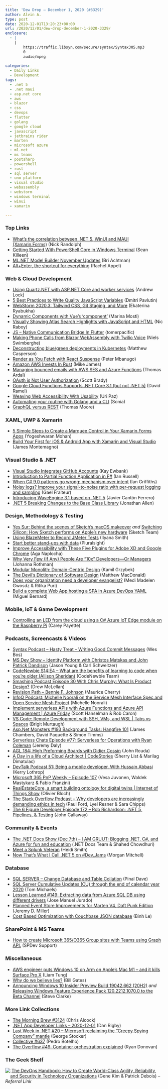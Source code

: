 ```yaml
---
title: 'Dew Drop – December 1, 2020 (#3329)'
author: Alvin A.
type: post
date: 2020-12-01T13:20:23+00:00
url: /2020/12/01/dew-drop-december-1-2020-3329/
enclosure:
  - |
    |
        https://traffic.libsyn.com/secure/syntax/Syntax305.mp3
        0
        audio/mpeg
        
categories:
  - Daily Links
  - Development
tags:
  - .net 5
  - .net maui
  - asp.net core
  - aws
  - blazor
  - css
  - devops
  - flutter
  - golang
  - google cloud
  - javascript
  - jetbrains rider
  - marten
  - microsoft azure
  - ml.net
  - ms teams
  - postsharp
  - powershell
  - rust
  - sql server
  - uno platform
  - visual studio
  - webassembly
  - webstorm
  - windows terminal
  - winui
  - xamarin

---
```

### <a name="top"></a>Top Links

  * <a href="http://feedproxy.google.com/~r/NicksNetTravels/~3/Fz4I4e2IPPg/" target="_blank" rel="noopener noreferrer">What’s the correlation between .NET 5, WinUI and MAUI (Xamarin.Forms)</a> (Nick Randolph)
  * <a href="https://seankilleen.com/2020/11/getting-started-with-powershell-core-in-windows-terminal/" target="_blank" rel="noopener noreferrer">Getting Started With PowerShell Core in Windows Terminal</a> (Sean Killeen)
  * <a href="https://devblogs.microsoft.com/dotnet/ml-net-model-builder-november-updates/?WT.mc_id=DOP-MVP-4025064" target="_blank" rel="noopener noreferrer">ML.NET Model Builder November Updates</a> (Bri Achtman)
  * <a href="https://blog.jetbrains.com/dotnet/2020/11/30/alt-enter-the-shortcut-for-everything/" target="_blank" rel="noopener noreferrer">Alt+Enter, the shortcut for everything</a> (Rachel Appel)



### <a name="web"></a>Web & Cloud Development

  * <a href="https://andrewlock.net/using-quartz-net-with-asp-net-core-and-worker-services/" target="_blank" rel="noopener noreferrer">Using Quartz.NET with ASP.NET Core and worker services</a> (Andrew Lock)
  * <a href="https://dmitripavlutin.com/javascript-variables-best-practices/" target="_blank" rel="noopener noreferrer">5 Best Practices to Write Quality JavaScript Variables</a> (Dmitri Pavlutin)
  * <a href="https://blog.jetbrains.com/webstorm/2020/11/webstorm-2020-3/" target="_blank" rel="noopener noreferrer">WebStorm 2020.3: Tailwind CSS, Git Staging, and More</a> (Ekaterina Ryabukha)
  * <a href="https://www.telerik.com/blogs/dynamic-components-vue-component" target="_blank" rel="noopener noreferrer">Dynamic Components with Vue&#8217;s &#8216;component&#8217;</a> (Marina Mosti)
  * <a href="https://www.thepolyglotdeveloper.com/2020/11/visually-showing-atlas-search-highlights-javascript-html/" target="_blank" rel="noopener noreferrer">Visually Showing Atlas Search Highlights with JavaScript and HTML</a> (Nic Raboy)
  * <a href="https://medium.com/flutter-community/js-native-communication-bridge-in-flutter-f94b65913df1?source=rss----86fb29d7cc6a---4" target="_blank" rel="noopener noreferrer">JS &#8211; Native Communication Bridge In Flutter</a> (tomerpacific)
  * <a href="https://swimburger.net/blog/dotnet/making-phone-calls-from-blazor-webassembly-with-twilio-voice" target="_blank" rel="noopener noreferrer">Making Phone Calls from Blazor WebAssembly with Twilio Voice</a> (Niels Swimberghe)
  * <a href="http://feedproxy.google.com/~r/OctopusDeploy/~3/lfmyp2nyRhk/deconstructing-blue-green-deployments" target="_blank" rel="noopener noreferrer">Deconstructing blue/green deployments in Kubernetes</a> (Matthew Casperson)
  * <a href="https://www.telerik.com/blogs/render-as-you-fetch-with-react-suspense" target="_blank" rel="noopener noreferrer">Render as You Fetch with React Suspense</a> (Peter Mbanugo)
  * <a href="http://www.i-programmer.info/news/98-languages/14183-amazon-aws-invests-in-rust.html" target="_blank" rel="noopener noreferrer">Amazon AWS Invests In Rust</a> (Mike James)
  * <a href="https://blog.elmah.io/managing-bounced-emails-with-aws-ses-and-azure-functions/" target="_blank" rel="noopener noreferrer">Managing bounced emails with AWS SES and Azure Functions</a> (Thomas Ardal)
  * <a href="https://www.scottbrady91.com/OAuth/OAuth-is-Not-User-Authorization" target="_blank" rel="noopener noreferrer">OAuth is Not User Authorization</a> (Scott Brady)
  * <a href="https://visualstudiomagazine.com/articles/2020/11/30/cloud-functions-net.aspx" target="_blank" rel="noopener noreferrer">Google Cloud Functions Supports .NET Core 3.1 (but not .NET 5)</a> (David Ramel)
  * <a href="https://smashingmagazine.com/2020/11/weaving-web-accessibility-usability/" target="_blank" rel="noopener noreferrer">Weaving Web Accessibility With Usability</a> (Uri Paz)
  * <a href="https://dev.to/zoun/automating-your-routine-with-golang-and-a-cli-4dok" target="_blank" rel="noopener noreferrer">Automating your routine with Golang and a CLI</a> (Sonia)
  * <a href="https://www.bignerdranch.com/blog/graphql-versus-rest/" target="_blank" rel="noopener noreferrer">GraphQL versus REST</a> (Thomas Moore)



### <a name="silverlight"></a>XAML, UWP & Xamarin

  * <a href="https://www.syncfusion.com/blogs/post/create-xamarin-marquee-control.aspx" target="_blank" rel="noopener noreferrer">5 Simple Steps to Create a Marquee Control in Your Xamarin.Forms Apps</a> (Yogeshwaran Mohan)
  * <a href="https://montemagno.com/build-your-first-for-ios-android-app-with-xamarin-and-visual-studio/" target="_blank" rel="noopener noreferrer">Build Your First for iOS & Android App with Xamarin and Visual Studio</a> (James Montemagno)



### <a name="dotnet"></a>Visual Studio & .NET

  * <a href="http://www.i-programmer.info/news/90-tools/14176-visual-studio-integrates-github-accounts.html" target="_blank" rel="noopener noreferrer">Visual Studio Integrates GitHub Accounts</a> (Kay Ewbank)
  * <a href="https://www.softwarepark.cc/blog/2020/11/30/introduction-to-partial-function-application-in-f" target="_blank" rel="noopener noreferrer">Introduction to Partial Function Application in F#</a> (Ian Russell)
  * <a href="https://endjin.com/blog/2020/12/dotnet-csharp-9-patterns-mechanism-over-intent.html" target="_blank" rel="noopener noreferrer">When C# 9.0 patterns go wrong: mechanism over intent</a> (Ian Griffiths)
  * <a href="http://feedproxy.google.com/~r/postsharp/~3/3qcNmg-qzSo/per-request-logging.html" target="_blank" rel="noopener noreferrer">Noisy logs? Improve your signal-to-noise ratio with per-request logging and sampling</a> (Gael Fraiteur)
  * <a href="https://devblogs.microsoft.com/dotnet/guest-post-introducing-waveengine-3-1-based-on-net-5/?WT.mc_id=DOP-MVP-4025064" target="_blank" rel="noopener noreferrer">Introducing WaveEngine 3.1 based on .NET 5</a> (Javier Cantón Ferrero)
  * <a href="https://www.infoq.com/news/2020/12/net-5-breaking-changes/?utm_campaign=infoq_content&utm_source=infoq&utm_medium=feed&utm_term=global" target="_blank" rel="noopener noreferrer">.NET 5 Breaking Changes to the Base Class Library</a> (Jonathan Allen)



### <a name="design"></a>Design, Methodology & Testing

  * <a href="https://www.sketch.com/blog/2020/11/18/yes-sur-behind-the-scenes-of-sketchs-macos-makeover/" target="_blank" rel="noopener noreferrer">Yes Sur: Behind the scenes of Sketch’s macOS makeover</a> _and_ <a href="https://www.sketch.com/blog/2020/11/24/how-sketch-performs-on-apple-M1-silicon/" target="_blank" rel="noopener noreferrer">Switching Silicon: How Sketch performs on Apple’s new hardware</a> (Sketch Team)
  * <a href="https://ilyana.dev/blog/2020-11-30-blazemeter-record-jmeter-tests/" target="_blank" rel="noopener noreferrer">Using BlazeMeter to Record JMeter Tests</a> (Ilyana Smith)
  * <a href="https://www.pluralsight.com/blog/teams/better-stand-ups-need-data" target="_blank" rel="noopener noreferrer">Start better stand-ups with data</a> (Pluralsight)
  * <a href="https://medium.com/adobetech/improve-accessibility-with-these-five-plugins-for-adobe-xd-and-google-chrome-db5b5f084e4e?source=rss----9342990108af---4" target="_blank" rel="noopener noreferrer">Improve Accessibility with These Five Plugins for Adobe XD and Google Chrome</a> (Aga Naplocha)
  * <a href="http://feedproxy.google.com/~r/ManagingProductDevelopment/~3/xtDIzgZCEOI/" target="_blank" rel="noopener noreferrer">Why Very Few (If Any) People Are “10x” Developers—Or Managers</a> (Johanna Rothman)
  * <a href="http://www.kamilgrzybek.com/design/modular-monolith-domain-centric-design/" target="_blank" rel="noopener noreferrer">Modular Monolith: Domain-Centric Design</a> (Kamil Grzybek)
  * <a href="https://medium.com/young-coder/the-devils-dictionary-of-software-design-8f4fab207808?source=rss----d3d5cbdde463---4" target="_blank" rel="noopener noreferrer">The Devil’s Dictionary of Software Design</a> (Matthew MacDonald)
  * <a href="https://stackoverflow.blog/2020/11/30/does-your-organization-need-a-developer-evangelist/" target="_blank" rel="noopener noreferrer">Does your organization need a developer evangelist?</a> (Medi Madelen Gwosdz & Ritika Puri)
  * <a href="https://blog.miguelbernard.com/build-a-complete-web-app-hosting-a-spa-in-azure-devops-yaml/" target="_blank" rel="noopener noreferrer">Build a complete Web App hosting a SPA in Azure DevOps YAML</a> (Miguel Bernard)



### <a name="mobile"></a>Mobile, IoT & Game Development

  * <a href="http://codingbandit.com/blog/2020/12/01/controlling-an-led-from-the-cloud-using-a-c-azure-iot-edge-module-on-the-raspberry-pi/" target="_blank" rel="noopener noreferrer">Controlling an LED from the cloud using a C# Azure IoT Edge module on the Raspberry Pi</a> (Carey Payette)



### <a name="podcasts"></a>Podcasts, Screencasts & Videos

  * <a href="https://traffic.libsyn.com/secure/syntax/Syntax305.mp3" target="_blank" rel="noopener noreferrer">Syntax Podcast &#8211; Hasty Treat &#8211; Writing Good Commit Messages</a> (Wes Bos)
  * <a href="http://msdevshow.com/2020/11/identity-platform-with-christos-matskas-and-john-patrick-dandison/" target="_blank" rel="noopener noreferrer">MS Dev Show &#8211; Identity Platform with Christos Matskas and John Patrick Dandison</a> (Jason Young & Carl Schweitzer)
  * <a href="https://www.codenewbie.org/podcast/what-are-the-benefits-of-learning-to-code-when-you-re-older" target="_blank" rel="noopener noreferrer">CodeNewbie S14:E4 &#8211; What are the benefits of learning to code when you’re older (Allison Sheridan)</a> (CodeNewbie Team)
  * <a href="https://smashingmagazine.com/2020/12/smashing-podcast-episode-30/" target="_blank" rel="noopener noreferrer">Smashing Podcast Episode 30 With Chris Murphy: What Is Product Design?</a> (Drew McLellan)
  * <a href="https://revisionpath.com/bennie-f-johnson" target="_blank" rel="noopener noreferrer">Revision Path &#8211; Bennie F. Johnson</a> (Maurice Cherry)
  * <a href="https://www.infoq.com/podcasts/service-mesh-interface/?utm_campaign=infoq_content&utm_source=infoq&utm_medium=feed&utm_term=global" target="_blank" rel="noopener noreferrer">InfoQ Podcast: Michelle Noorali on the Service Mesh Interface Spec and Open Service Mesh Project</a> (Michelle Noorali)
  * <a href="https://channel9.msdn.com/Shows/Azure-Friday/Implement-serverless-APIs-with-Azure-Functions-and-Azure-API-Management?WT.mc_id=DOP-MVP-4025064" target="_blank" rel="noopener noreferrer">Implement serverless APIs with Azure Functions and Azure API Management | Azure Friday</a> (Scott Hanselman & Rob Caron)
  * <a href="https://channel9.msdn.com/Shows/Tabs-vs-Spaces/VS-Code-Remote-Development-with-SSH-VMs-and-WSL?WT.mc_id=DOP-MVP-4025064" target="_blank" rel="noopener noreferrer">VS Code: Remote Development with SSH, VMs, and WSL | Tabs vs Spaces</a> (Brigit Murtaugh)
  * <a href="http://www.youtube.com/watch?v=ovVyuOWdg6c" target="_blank" rel="noopener noreferrer">Asp.Net Monsters #193 Background Tasks: Hangfire 101</a> (James Chambers, David Paquette & Simon Timms)
  * <a href="https://share.transistor.fm/s/bb85da19" target="_blank" rel="noopener noreferrer">Serverless Chats Episode #77: Serverless for Operations with Ryan Coleman</a> (Jeremy Daly)
  * <a href="https://www.ageekleader.com/agl-184-high-preforming-boards-with-didier-cossin/" target="_blank" rel="noopener noreferrer">AGL 184: High Preforming Boards with Didier Cossin</a> (John Rouda)
  * <a href="https://channel9.msdn.com/Shows/CodeStories/A-Day-in-a-life-of-a-Cloud-Architect?WT.mc_id=DOP-MVP-4025064" target="_blank" rel="noopener noreferrer">A Day in a life of a Cloud Architect | CodeStories</a> (Sherry List & Marilag Dimatulac)
  * <a href="https://kerry.lothrop.de/devtalk-51-hussain-abbasi/" target="_blank" rel="noopener noreferrer">DevTalk Podcast 51: Being a mobile developer. With Hussain Abbasi</a> (Kerry Lothrop)
  * <a href="https://developer.microsoft.com/en-us/microsoft-teams/blogs/microsoft-365-pnp-weekly-episode-107/?WT.mc_id=DOP-MVP-4025064" target="_blank" rel="noopener noreferrer">Microsoft 365 PnP Weekly – Episode 107</a> (Vesa Juvonen, Waldek Mastykarz & Fabio Franzini)
  * <a href="https://channel9.msdn.com/Shows/Internet-of-Things-Show/RealEstateCore-a-smart-building-ontology-for-digital-twins?WT.mc_id=DOP-MVP-4025064" target="_blank" rel="noopener noreferrer">RealEstateCore, a smart building ontology for digital twins | Internet of Things Show</a> (Olivier Bloch)
  * <a href="https://the-stack-overflow-podcast.simplecast.com/episodes/ensuring-your-software-is-ethical-might-save-you-money-in-the-long-run-ft7H842f" target="_blank" rel="noopener noreferrer">The Stack Overflow Podcast &#8211; Why developers are increasingly demanding ethics in tech</a> (Paul Ford, Lyel Resner & Sara Chipps)
  * <a href="https://6figuredev.com/podcast/episode-172-rob-richardson-net-5-pipelines-testing/" target="_blank" rel="noopener noreferrer">The 6 Figure Developer Episode 172 – Rob Richardson: .NET 5, Pipelines, & Testing</a> (John Callaway)



### <a name="events"></a>Community & Events

  * <a href="http://www.youtube.com/watch?v=P4wj8C2C78c" target="_blank" rel="noopener noreferrer">The .NET Docs Show (Dec 7th) &#8211; I AM GRUUT: Blogging .NET, C#, and Azure for fun and education</a> (.NET Docs Team & Shahed Chowdhuri)
  * <a href="https://www.splunk.com/en_us/blog/splunklife/meet-a-splunk-veteran.html" target="_blank" rel="noopener noreferrer">Meet a Splunk Veteran</a> (Heidi Smith)
  * <a href="https://techcommunity.microsoft.com/t5/azure-developer-community-blog/now-that-s-what-i-call-net-5-on-dev-jams/ba-p/1942727?WT.mc_id=DOP-MVP-4025064" target="_blank" rel="noopener noreferrer">Now That&#8217;s What I Call .NET 5 on #Dev_Jams</a> (Morgan Mitchell)



### <a name="sql"></a>Database

  * <a href="https://blog.sqlauthority.com/2020/12/01/sql-server-change-database-and-table-collation/?utm_source=rss&utm_medium=rss&utm_campaign=sql-server-change-database-and-table-collation" target="_blank" rel="noopener noreferrer">SQL SERVER – Change Database and Table Collation</a> (Pinal Dave)
  * <a href="https://techcommunity.microsoft.com/t5/sql-server/sql-server-cumulative-updates-cu-through-the-end-of-calendar/ba-p/1942675?WT.mc_id=DOP-MVP-4025064" target="_blank" rel="noopener noreferrer">SQL Server Cumulative Updates (CU) through the end of calendar year 2020</a> (Tom Michaels)
  * <a href="https://techcommunity.microsoft.com/t5/azure-database-support-blog/lesson-learned-149-extracting-data-from-azure-sql-db-using/ba-p/1941798?WT.mc_id=DOP-MVP-4025064" target="_blank" rel="noopener noreferrer">Lesson Learned #149: Extracting data from Azure SQL DB using different drivers</a> (Jose Manuel Jurado)
  * <a href="https://jeremydmiller.com/2020/11/30/planned-event-store-improvements-for-marten-v4-daft-punk-edition/" target="_blank" rel="noopener noreferrer">Planned Event Store Improvements for Marten V4, Daft Punk Edition</a> (Jeremy D. Miller)
  * <a href="https://blog.couchbase.com/cost-based-optimization-with-couchbase-json-database/" target="_blank" rel="noopener noreferrer">Cost Based Optimization with Couchbase JSON database</a> (Binh Le)



### <a name="sp"></a>SharePoint & MS Teams

  * <a href="https://techcommunity.microsoft.com/t5/microsoft-sharepoint-blog/how-to-create-microsoft-365-o365-group-sites-with-teams-using/ba-p/1932805?WT.mc_id=DOP-MVP-4025064" target="_blank" rel="noopener noreferrer">How to create Microsoft 365/O365 Group sites with Teams using Graph API.</a> (SPDev Support)



### <a name="misc"></a>Miscellaneous

  * <a href="https://www.zdnet.com/article/aws-engineer-puts-windows-10-on-arm-on-mac-m1-and-it-kills-surface-pro-x/#ftag=RSSbaffb68" target="_blank" rel="noopener noreferrer">AWS engineer puts Windows 10 on Arm on Apple&#8217;s Mac M1 – and it kills Surface Pro X</a> (Liam Tung)
  * <a href="https://www.gatesnotes.com/Podcast/Why-do-we-believe-lies" target="_blank" rel="noopener noreferrer">Why do we believe lies?</a> (Bill Gates)
  * <a href="https://blogs.windows.com/windows-insider/2020/11/23/announcing-windows-10-insider-preview-build-19042-662-20h2/?WT.mc_id=WD-MVP-4025064" target="_blank" rel="noopener noreferrer">Announcing Windows 10 Insider Preview Build 19042.662 (20H2)</a> _and_ <a href="https://blogs.windows.com/windows-insider/2020/11/30/releasing-windows-feature-experience-pack-120-2212-1070-0-to-the-beta-channel/?WT.mc_id=WD-MVP-4025064" target="_blank" rel="noopener noreferrer">Releasing Windows Feature Experience Pack 120.2212.1070.0 to the Beta Channel</a> (Steve Clarke)



### <a name="links"></a>More Link Collections

  * <a href="http://feedproxy.google.com/~r/ReflectivePerspective/~3/EOG0Hu7DiB0/" target="_blank" rel="noopener noreferrer">The Morning Brew #3124</a> (Chris Alcock)
  * <a href="https://links.danrigby.com/2020/12/app-developer-links-2020-12-01/" target="_blank" rel="noopener noreferrer">.NET App Developer Links &#8211; 2020-12-01</a> (Dan Rigby)
  * <a href="https://georgestocker.com/2020/11/30/last-week-in-net-20-microsoft-reclaiming-the-creepy-spying-company-mantle/" target="_blank" rel="noopener noreferrer">Last Week in .NET #20 – Microsoft reclaiming the “Creepy Spying Company” mantle</a> (George Stocker)
  * <a href="http://feedproxy.google.com/~r/tympanus/~3/sThsPjtS_6c/" target="_blank" rel="noopener noreferrer">Collective #637</a> (Pedro Botelho)
  * <a href="https://stackoverflow.blog/2020/11/30/the-overflow-49-container-orchestration-explained/" target="_blank" rel="noopener noreferrer">The Overflow #49: Container orchestration explained</a> (Ryan Donovan)



### <a name="shelf"></a>The Geek Shelf

<a href="https://www.amazon.com/dp/1942788002/?tag=amavin-20" target="_blank" rel="noopener noreferrer"><img decoding="async" align="left" style="margin: 0px 0px 10px; border: 0px currentcolor; border-image: none; float: left; display: inline; background-image: none;" src="https://m.media-amazon.com/images/I/51Z6uQ57ilL._SS135_.jpg" border="0" /></a>&nbsp;<a href="https://www.amazon.com/dp/1942788002/?tag=amavin-20" target="_blank" rel="noopener noreferrer">The DevOps Handbook: How to Create World-Class Agility, Reliability, and Security in Technology Organizations</a> (Gene Kim & Patrick Debois) _&#8211; Referral Link_